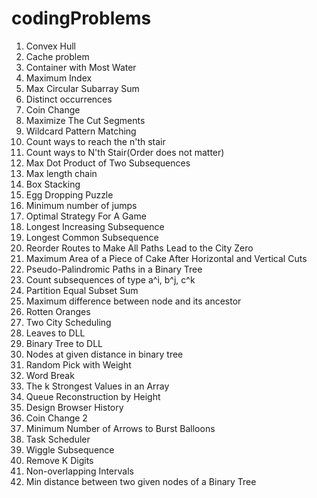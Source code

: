 # codingProblems
1. Convex Hull
2. Cache problem
3. Container with Most Water
4. Maximum Index
5. Max Circular Subarray Sum
6. Distinct occurrences
7. Coin Change
8. Maximize The Cut Segments
9. Wildcard Pattern Matching
10. Count ways to reach the n'th stair
11. Count ways to N'th Stair(Order does not matter)
12. Max Dot Product of Two Subsequences
13. Max length chain
14. Box Stacking
15. Egg Dropping Puzzle
16. Minimum number of jumps
17. Optimal Strategy For A Game
18. Longest Increasing Subsequence
19. Longest Common Subsequence
20. Reorder Routes to Make All Paths Lead to the City Zero
21. Maximum Area of a Piece of Cake After Horizontal and Vertical Cuts
22. Pseudo-Palindromic Paths in a Binary Tree
23. Count subsequences of type a^i, b^j, c^k
24. Partition Equal Subset Sum
25. Maximum difference between node and its ancestor
26. Rotten Oranges
27. Two City Scheduling
28. Leaves to DLL
29. Binary Tree to DLL
30. Nodes at given distance in binary tree
31. Random Pick with Weight
32. Word Break
33. The k Strongest Values in an Array
34. Queue Reconstruction by Height
35. Design Browser History
36. Coin Change 2
37. Minimum Number of Arrows to Burst Balloons
38. Task Scheduler
39. Wiggle Subsequence
40. Remove K Digits
41. Non-overlapping Intervals
42. Min distance between two given nodes of a Binary Tree
